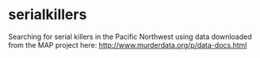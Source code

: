 # serialkillers
Searching for serial killers in the Pacific Northwest using data downloaded from the MAP project here: http://www.murderdata.org/p/data-docs.html
